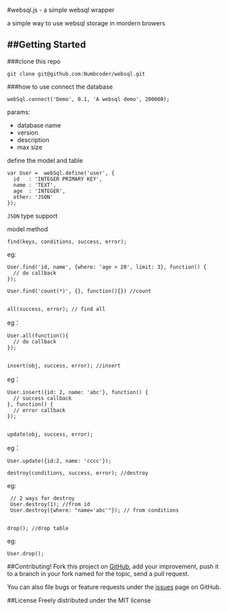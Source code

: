 #websql.js - a simple websql wrapper

a simple way to use websql storage in mordern browers

##Getting Started
---------------

###clone this repo

    git clone git@github.com:Numbcoder/websql.git
    
###how to use
connect the database

    webSql.connect('Demo', 0.1, 'A websql demo', 200000);
    
params:

  * database name
  * version
  * description
  * max size
    
define the model and table

    var User =  webSql.define('user', {
      id   : 'INTEGER PRIMARY KEY',
      name : 'TEXT',
      age  : 'INTEGER',
      other: 'JSON'
    });


`JSON` type support

model method

    find(keys, conditions, success, error);

   eg:
   
    User.find('id, name', {where: 'age > 20', limit: 3}, function() {
      // do callback
    });

    User.find('count(*)', {}, function(){}) //count


    all(success, error); // find all
    
   eg：
   
    User.all(function(){
      // do callback
    });


    insert(obj, success, error); //insert
   
   eg：
    
    User.insert({id: 2, name: 'abc'}, function() {
      // success callback
    }, function() {
      // error callback
    });
  
  
    update(obj, success, error);
   
   eg： 
    
    User.update({id:2, name: 'cccc'});
  
    destroy(conditions, success, error); //destroy
    
   eg:
    
     // 2 ways for destroy
     User.destroy(1); //from id
     User.destroy({where: "name='abc'"}); // from conditions

  
    drop(); //drop table
    
   eg:
   
    User.drop();


##Contributing!
Fork this project on [GitHub](https://github.com/Numbcoder/websql), add your improvement, push it to a branch in your fork named for the topic, send a pull request.

You can also file bugs or feature requests under the [issues](https://github.com/Numbcoder/websql/issues) page on GitHub.


##License
Freely distributed under the MIT license